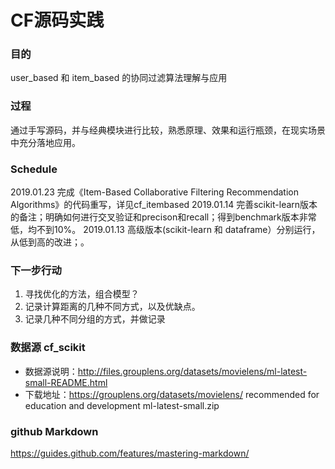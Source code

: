 # CF源码实践

### 目的
user_based 和 item_based 的协同过滤算法理解与应用

### 过程
通过手写源码，并与经典模块进行比较，熟悉原理、效果和运行瓶颈，在现实场景中充分落地应用。

### Schedule
2019.01.23 完成《Item-Based Collaborative Filtering Recommendation Algorithms》的代码重写，详见cf_itembased
2019.01.14 完善scikit-learn版本的备注；明确如何进行交叉验证和precison和recall；得到benchmark版本非常低，均不到10%。
2019.01.13 高级版本(scikit-learn 和 dataframe）分别运行，从低到高的改进；。

### 下一步行动 
1. 寻找优化的方法，组合模型？
2. 记录计算距离的几种不同方式，以及优缺点。
3. 记录几种不同分组的方式，并做记录

### 数据源 cf_scikit
* 数据源说明：http://files.grouplens.org/datasets/movielens/ml-latest-small-README.html
* 下载地址：https://grouplens.org/datasets/movielens/  recommended for education and development  ml-latest-small.zip 

### github Markdown
https://guides.github.com/features/mastering-markdown/
